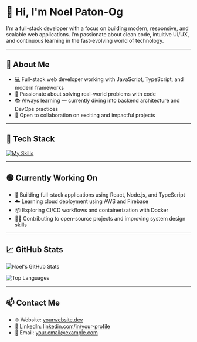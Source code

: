 # 👋 Hi, I'm Noel Paton-Og

I'm a full-stack developer with a focus on building modern, responsive, and scalable web applications. I’m passionate about clean code, intuitive UI/UX, and continuous learning in the fast-evolving world of technology.

---

## 💼 About Me

- 💻 Full-stack web developer working with JavaScript, TypeScript, and modern frameworks
- 🚀 Passionate about solving real-world problems with code
- 📚 Always learning — currently diving into backend architecture and DevOps practices
- 🤝 Open to collaboration on exciting and impactful projects

---

## 🧰 Tech Stack

[![My Skills](https://skillicons.dev/icons?i=html,css,js,ts,react,nodejs,python,docker,github,mongodb,postgres,tailwind)](https://skillicons.dev)

---

## 🟢 Currently Working On

- 🔧 Building full-stack applications using React, Node.js, and TypeScript  
- ☁️ Learning cloud deployment using AWS and Firebase  
- 📦 Exploring CI/CD workflows and containerization with Docker  
- 👨‍💻 Contributing to open-source projects and improving system design skills  

---

## 📈 GitHub Stats

![Noel's GitHub Stats](https://github-readme-stats.vercel.app/api?username=noelpatonog&show_icons=true&theme=default&hide_border=true)

![Top Languages](https://github-readme-stats.vercel.app/api/top-langs/?username=noelpatonog&layout=compact&theme=default&hide_border=true)

---

## 📫 Contact Me

- 🌐 Website: [yourwebsite.dev](https://yourwebsite.dev)
- 💼 LinkedIn: [linkedin.com/in/your-profile](https://linkedin.com/in/your-profile)
- 📧 Email: [your.email@example.com](mailto:your.email@example.com)
